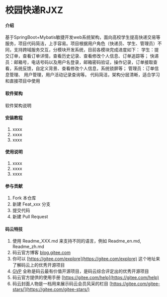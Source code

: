 # 校园快递RJXZ

#### 介绍
基于SpringBoot+Mybatis敏捷开发web系统架构，面向高校学生提高快递交易等服务，项目代码简洁，上手容易。项目根据用户角色（快递员、学生、管理员）不同，支持跨域服务交互，分模块开发系统，目前各模块完成进度如下：
学生：提交订单，查看订单详情，查看历史记录、查看修改个人信息、订单追踪等； 
快递员：邮箱号，电话号码以及用户名登录，邮箱密码验证，操作记录，订单接取查看，系统反馈，自定义背景、查看修改个人信息，系统锁屏等； 
管理员：订单信息管理、 用户管理，用户活动记录查询等。 
代码简洁，架构分层清晰，适合学习和直接项目中使用

#### 软件架构
软件架构说明


#### 安装教程

1. xxxx
2. xxxx
3. xxxx

#### 使用说明

1. xxxx
2. xxxx
3. xxxx

#### 参与贡献

1. Fork 本仓库
2. 新建 Feat_xxx 分支
3. 提交代码
4. 新建 Pull Request


#### 码云特技

1. 使用 Readme\_XXX.md 来支持不同的语言，例如 Readme\_en.md, Readme\_zh.md
2. 码云官方博客 [blog.gitee.com](https://blog.gitee.com)
3. 你可以 [https://gitee.com/explore](https://gitee.com/explore) 这个地址来了解码云上的优秀开源项目
4. [GVP](https://gitee.com/gvp) 全称是码云最有价值开源项目，是码云综合评定出的优秀开源项目
5. 码云官方提供的使用手册 [https://gitee.com/help](https://gitee.com/help)
6. 码云封面人物是一档用来展示码云会员风采的栏目 [https://gitee.com/gitee-stars/](https://gitee.com/gitee-stars/)